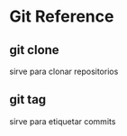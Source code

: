 # Git Reference

## git clone
sirve para clonar repositorios

## git tag
sirve para etiquetar commits

